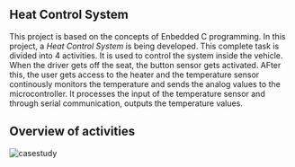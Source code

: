 ## Heat Control System

This project is based on the concepts of Enbedded C programming. In this project, a *Heat Control System* is being developed. This complete task is divided into 4 activities. It is used to control the system inside the vehicle. When the driver gets off the seat, the button sensor gets activated. AFter this, the user gets access to the heater and the temperature sensor continously monitors the temperature and sends the analog values to the microcontroller. It processes the input of the temperature sensor and through serial communication, outputs the temperature values.

## Overview of activities
![casestudy](https://user-images.githubusercontent.com/89745488/133445870-f66a14bd-0b18-4311-9d96-4bb68030c6c0.PNG)
